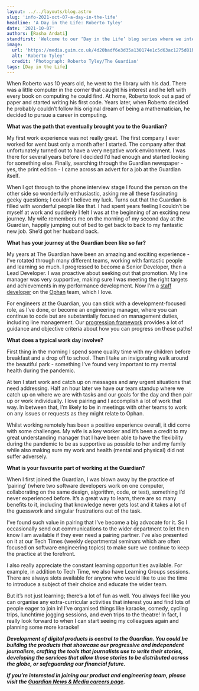 ```yaml
---
layout: ../../layouts/blog.astro
slug: 'info-2021-oct-07-a-day-in-the-life'
headline: 'A Day in the Life: Roberto Tyley'
date: '2021-10-07'
authors: [Rasha Ardati]
standfirst: 'Welcome to our ‘Day in the Life’ blog series where we interview a colleague from the product and engineering department to reflect on their career and experiences at the Guardian'
image:
  url: 'https://media.guim.co.uk/4d20badf6e3d35a130174e1c5d63ac1275d81b1d/0_472_5184_3110/5184.jpg'
  alt: 'Roberto Tyley'
  credit: 'Photograph: Roberto Tyley/The Guardian'
tags: [Day in the Life]
---
```


When Roberto was 10 years old, he went to the library with his dad. There was a little computer in the corner that caught his interest and he left with every book on computing he could find. At home, Roberto took out a pad of paper and started writing his first code. Years later, when Roberto decided he probably couldn’t follow his original dream of being a mathematician, he decided to pursue a career in computing.

**What was the path that eventually brought you to the Guardian?**

My first work experience was not really great. The first company I ever worked for went bust only a month after I started. The company after that unfortunately turned out to have a very negative work environment. I was there for several years before I decided I’d had enough and started looking for something else. Finally, searching through the Guardian newspaper - yes, the print edition - I came across an advert for a job at the Guardian itself.

When I got through to the phone interview stage I found the person on the other side so wonderfully enthusiastic, asking me all these fascinating geeky questions; I couldn’t believe my luck. Turns out that the Guardian is filled with wonderful people like that. I had spent years feeling I couldn’t be myself at work and suddenly I felt I was at the beginning of an exciting new journey. My wife remembers me on the morning of my second day at the Guardian, happily jumping out of bed to get back to back to my fantastic new job. She’d got her husband back.

**What has your journey at the Guardian been like so far?**

My years at The Guardian have been an amazing and exciting experience - I’ve rotated through many different teams, working with fantastic people and learning so much. I progressed to become a Senior Developer, then a Lead Developer. I was proactive about seeking out that promotion. My line manager was very supportive, making sure I was meeting the right targets and achievements in my performance development. Now I’m a [staff developer](https://github.com/guardian/engineering-performance-framework/#staff-developer) on the [Ophan](https://www.journalism.co.uk/news/how-ophan-offers-bespoke-data-to-inform-content-at-the-guardian/s2/a563349/) team, which I love.

For engineers at the Guardian, you can stick with a development-focused role, as I’ve done, or become an engineering manager, where you can continue to code but are substantially focused on management duties, including line management. Our [progression framework](https://github.com/guardian/engineering-performance-framework) provides a lot of guidance and objective criteria about how you can progress on these paths!

**What does a typical work day involve?**

First thing in the morning I spend some quality time with my children before breakfast and a drop off to school. Then I take an invigorating walk around the beautiful park - something I’ve found very important to my mental health during the pandemic.

At ten I start work and catch up on messages and any urgent situations that need addressing. Half an hour later we have our team standup where we catch up on where we are with tasks and our goals for the day and then pair up or work individually. I love pairing and I accomplish a lot of work that way. In between that, I’m likely to be in meetings with other teams to work on any issues or requests as they might relate to Ophan.

Whilst working remotely has been a positive experience overall, it did come with some challenges. My wife is a key worker and it’s been a credit to my great understanding manager that I have been able to have the flexibility during the pandemic to be as supportive as possible to her and my family while also making sure my work and health (mental and physical) did not suffer adversely.

**What is your favourite part of working at the Guardian?**

When I first joined the Guardian, I was blown away by the practice of ‘pairing’ (where two software developers work on one computer, collaborating on the same design, algorithm, code, or test), something I’d never experienced before. It’s a great way to learn, there are so many benefits to it, including that knowledge never gets lost and it takes a lot of the guesswork and singular frustrations out of the task.

I’ve found such value in pairing that I’ve become a big advocate for it. So I occasionally send out communications to the wider department to let them know I am available if they ever need a pairing partner. I’ve also presented on it at our Tech Times (weekly departmental seminars which are often focused on software engineering topics) to make sure we continue to keep the practice at the forefront.

I also really appreciate the constant learning opportunities available. For example, in addition to Tech Time, we also have Learning Groups sessions. There are always slots available for anyone who would like to use the time to introduce a subject of their choice and educate the wider team.

But it’s not just learning; there’s a lot of fun as well. You always feel like you can organise any extra-curricular activities that interest you and find lots of people eager to join in! I’ve organised things like karaoke, comedy, cycling trips, lunchtime jogging sessions, and even trips to the theatre! In fact, I really look forward to when I can start seeing my colleagues again and planning some more karaoke!

_**Development of digital products is central to the Guardian. You could be building the products that showcase our progressive and independent journalism, crafting the tools that journalists use to write their stories, developing the services that allow those stories to be distributed across the globe, or safeguarding our financial future.**_

_**If you’re interested in joining our product and engineering team, please visit the [Guardian News & Media careers page](https://workforus.theguardian.com/).**_

